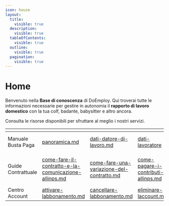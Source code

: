 ```yaml
---
icon: house
layout:
  title:
    visible: true
  description:
    visible: true
  tableOfContents:
    visible: true
  outline:
    visible: true
  pagination:
    visible: true
---
```


# Home

Benvenuto nella **Base di conoscenza** di DoEmploy. Qui troverai tutte le informazioni necessarie per gestire in autonomia il **rapporto di lavoro domestico** con la tua colf, badante, babysitter e altro ancora.

Consulta le risorse disponibili per sfruttare al meglio i nostri servizi.

<table data-card-size="large" data-view="cards" data-full-width="false"><thead><tr><th></th><th data-type="content-ref"></th><th data-type="content-ref"></th><th data-type="content-ref"></th><th data-type="content-ref"></th><th data-type="content-ref"></th><th data-type="content-ref"></th><th data-type="content-ref"></th><th data-type="content-ref"></th><th data-type="content-ref"></th></tr></thead><tbody><tr><td>Manuale Busta Paga</td><td><a href="manuale-doemploy-busta-paga/panoramica.md">panoramica.md</a></td><td><a href="manuale-doemploy-busta-paga/dati-datore-di-lavoro.md">dati-datore-di-lavoro.md</a></td><td><a href="manuale-doemploy-busta-paga/dati-lavoratore/">dati-lavoratore</a></td><td><a href="manuale-doemploy-busta-paga/elaborazione-buste-paga.md">elaborazione-buste-paga.md</a></td><td><a href="manuale-doemploy-busta-paga/eventi/">eventi</a></td><td><a href="manuale-doemploy-busta-paga/eventi/ferie.md">ferie.md</a></td><td><a href="manuale-doemploy-busta-paga/eventi/malattia.md">malattia.md</a></td><td><a href="manuale-doemploy-busta-paga/tredicesima.md">tredicesima.md</a></td><td><a href="manuale-doemploy-busta-paga/t.f.r..md">t.f.r..md</a></td></tr><tr><td>Guide Contrattuale</td><td><a href="guide/come-fare-il-contratto-e-la-comunicazione-allinps.md">come-fare-il-contratto-e-la-comunicazione-allinps.md</a></td><td><a href="guide/come-fare-una-variazione-del-contratto.md">come-fare-una-variazione-del-contratto.md</a></td><td><a href="guide/come-pagare-i-contributi-allinps.md">come-pagare-i-contributi-allinps.md</a></td><td><a href="guide/come-effettuare-la-risoluzione-del-rapporto.md">come-effettuare-la-risoluzione-del-rapporto.md</a></td><td></td><td></td><td></td><td></td><td></td></tr><tr><td>Centro Account</td><td><a href="account/attivare-labbonamento.md">attivare-labbonamento.md</a></td><td><a href="account/cancellare-labbonamento.md">cancellare-labbonamento.md</a></td><td><a href="account/eliminare-laccount.md">eliminare-laccount.md</a></td><td></td><td></td><td></td><td></td><td></td><td></td></tr></tbody></table>















